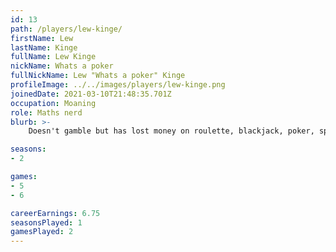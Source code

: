 ```yaml
---
id: 13
path: /players/lew-kinge/
firstName: Lew
lastName: Kinge
fullName: Lew Kinge
nickName: Whats a poker
fullNickName: Lew "Whats a poker" Kinge
profileImage: ../../images/players/lew-kinge.png
joinedDate: 2021-03-10T21:48:35.701Z
occupation: Moaning
role: Maths nerd
blurb: >-
    Doesn't gamble but has lost money on roulette, blackjack, poker, sports bets all out of FOMO. <br /> His biggest tournament win to date is circa $1. <br /> Doesn't know how to play poker

seasons:
- 2

games:
- 5
- 6

careerEarnings: 6.75
seasonsPlayed: 1
gamesPlayed: 2
---
```

